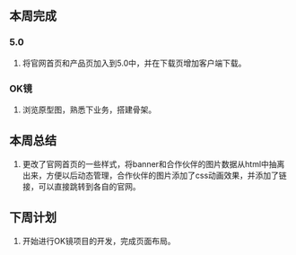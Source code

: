 ## 本周完成

### 5.0

1. 将官网首页和产品页加入到5.0中，并在下载页增加客户端下载。

### OK镜

1. 浏览原型图，熟悉下业务，搭建骨架。

## 本周总结

1. 更改了官网首页的一些样式，将banner和合作伙伴的图片数据从html中抽离出来，方便以后动态管理，合作伙伴的图片添加了css动画效果，并添加了链接，可以直接跳转到各自的官网。

## 下周计划

1. 开始进行OK镜项目的开发，完成页面布局。